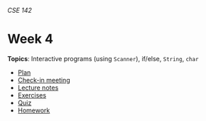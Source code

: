 _CSE 142_
# Week 4
__Topics__: Interactive programs (using `Scanner`), if/else, `String`, `char`
* [Plan](plan.md)
* [Check-in meeting](check-in-meeting.md)
* [Lecture notes](lecture-notes.md)
* [Exercises](exercises.md)
* [Quiz](quiz.md)
* [Homework](homework.md)